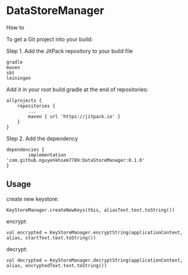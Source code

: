 # DataStoreManager


How to

To get a Git project into your build:

Step 1. Add the JitPack repository to your build file

    gradle
    maven
    sbt
    leiningen

Add it in your root build.gradle at the end of repositories:

	allprojects {
		repositories {
			...
			maven { url 'https://jitpack.io' }
		}
	}

Step 2. Add the dependency

	dependencies {
	        implementation 'com.github.nguyenkhiem7789:DataStoreManager:0.1.0'
	}

## Usage

create new keystore:
	
	KeyStoreManager.createNewKeys(this, aliasText.text.toString())

encrypt:

	val encrypted = KeyStoreManager.encryptString(applicationContext, alias, startText.text.toString())
	
decrypt:

	val decrypted = KeyStoreManager.decryptString(applicationContext, alias, encryptedText.text.toString())
